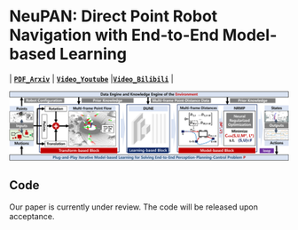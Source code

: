 # NeuPAN: Direct Point Robot Navigation with End-to-End Model-based Learning

| **[`PDF_Arxiv`](https://arxiv.org/pdf/2403.06828.pdf)** | **[`Video_Youtube`](https://youtu.be/SdSLWUmZZgQ)** |**[`Video_Bilibili`](https://www.bilibili.com/video/BV1Zx421y778/?vd_source=cf6ba629063343717a192a5be9fe8985)** | 

![](./img/fig2.png)

## Code
Our paper is currently under review. The code will be released upon acceptance.



